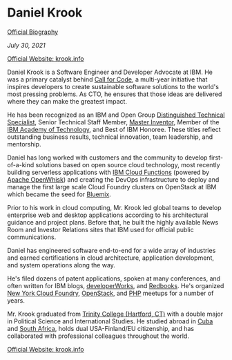 # Daniel Krook

[Official Biography](https://krook.info/)

_July 30, 2021_

 [Official Website: krook.info](https://krook.info/)

Daniel Krook is a Software Engineer and Developer Advocate at IBM. He was a primary catalyst behind [Call for Code](https://developer.ibm.com/callforcode/), a multi-year initiative that inspires developers to create sustainable software solutions to the world's most pressing problems. As CTO, he ensures that those ideas are delivered where they can make the greatest impact.

He has been recognized as an IBM and Open Group [Distinguished Technical Specialist](https://www.opengroup.org/opencits/cert/), Senior Technical Staff Member, [Master Inventor](https://en.wikipedia.org/wiki/IBM_Master_Inventor), Member of the [IBM Academy of Technology](https://www.ibm.com/ibm/academy/about/about.shtml), and Best of IBM Honoree. These titles reflect outstanding business results, technical innovation, team leadership, and mentorship.

Daniel has long worked with customers and the community to develop first-of-a-kind solutions based on open source cloud technology, most recently building serverless applications with [IBM Cloud Functions](https://www.ibm.com/cloud/functions) (powered by [Apache OpenWhisk](https://openwhisk.incubator.apache.org/)) and creating the DevOps infrastructure to deploy and manage the first large scale Cloud Foundry clusters on OpenStack at IBM which became the seed for [Bluemix](https://en.wikipedia.org/wiki/Bluemix).

Prior to his work in cloud computing, Mr. Krook led global teams to develop enterprise web and desktop applications according to his architectural guidance and project plans. Before that, he built the highly available News Room and Investor Relations sites that IBM used for official public communications.

Daniel has engineered software end-to-end for a wide array of industries and earned certifications in cloud architecture, application development, and system operations along the way.

He's filed dozens of patent applications, spoken at many conferences, and often written for IBM blogs, [developerWorks](https://www.ibm.com/developerworks/), and [Redbooks](https://www.redbooks.ibm.com/). He's organized [New York Cloud Foundry](https://www.meetup.com/New-York-City-Cloud-Foundry-Meetup/), [OpenStack](https://www.meetup.com/OpenStack-New-York-Meetup/), and [PHP](https://www.meetup.com/new-york-php/) meetups for a number of years.

Mr. Krook graduated from [Trinity College (Hartford, CT)](https://www.trincoll.edu/) with a double major in Political Science and International Studies. He studied abroad in [Cuba](http://www.uh.cu/) and [South Africa](https://www.uct.ac.za/), holds dual USA-Finland/EU citizenship, and has collaborated with professional colleagues throughout the world.
 
 [Official Website: krook.info](https://krook.info/)
